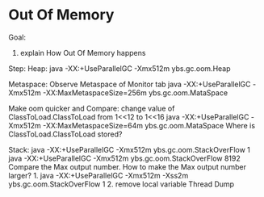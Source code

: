 Out Of Memory
==
Goal:
1. explain How Out Of Memory happens


Step:
Heap:
java -XX:+UseParallelGC -Xmx512m ybs.gc.oom.Heap



Metaspace:
Observe Metaspace of Monitor tab
java -XX:+UseParallelGC -Xmx512m -XX:MaxMetaspaceSize=256m ybs.gc.oom.MataSpace

Make oom quicker and Compare:
change value of ClassToLoad.ClassToLoad from 1<<12 to 1<<16
java -XX:+UseParallelGC -Xmx512m -XX:MaxMetaspaceSize=64m ybs.gc.oom.MataSpace
Where  is ClassToLoad.ClassToLoad stored?



Stack:
java -XX:+UseParallelGC -Xmx512m ybs.gc.oom.StackOverFlow 1
java -XX:+UseParallelGC -Xmx512m ybs.gc.oom.StackOverFlow 8192
Compare the Max output number.
How to make the Max output number larger?
	1. java -XX:+UseParallelGC -Xmx512m -Xss2m ybs.gc.oom.StackOverFlow 1
	2. remove local variable
Thread Dump